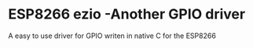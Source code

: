 # ESP8266 ezio -Another GPIO driver

A easy to use driver for GPIO writen in native C for the ESP8266
